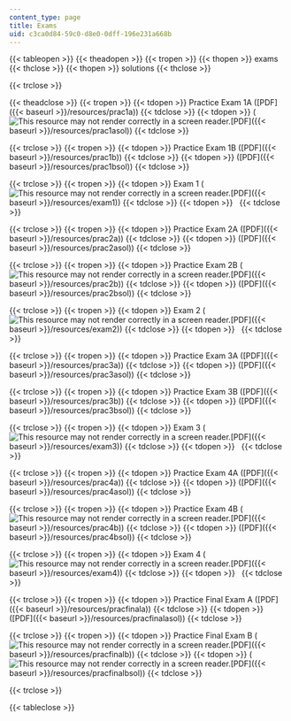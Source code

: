 ```yaml
---
content_type: page
title: Exams
uid: c3ca0d84-59c0-d8e0-0dff-196e231a668b
---
```


{{< tableopen >}}
{{< theadopen >}}
{{< tropen >}}
{{< thopen >}}
exams
{{< thclose >}}
{{< thopen >}}
solutions
{{< thclose >}}

{{< trclose >}}

{{< theadclose >}}
{{< tropen >}}
{{< tdopen >}}
Practice Exam 1A ([PDF]({{< baseurl >}}/resources/prac1a))
{{< tdclose >}}
{{< tdopen >}}
(![This resource may not render correctly in a screen reader.](/images/inacessible.gif)[PDF]({{< baseurl >}}/resources/prac1asol))
{{< tdclose >}}

{{< trclose >}}
{{< tropen >}}
{{< tdopen >}}
Practice Exam 1B ([PDF]({{< baseurl >}}/resources/prac1b))
{{< tdclose >}}
{{< tdopen >}}
([PDF]({{< baseurl >}}/resources/prac1bsol))
{{< tdclose >}}

{{< trclose >}}
{{< tropen >}}
{{< tdopen >}}
Exam 1 (![This resource may not render correctly in a screen reader.](/images/inacessible.gif)[PDF]({{< baseurl >}}/resources/exam1))
{{< tdclose >}}
{{< tdopen >}}
 
{{< tdclose >}}

{{< trclose >}}
{{< tropen >}}
{{< tdopen >}}
Practice Exam 2A ([PDF]({{< baseurl >}}/resources/prac2a))
{{< tdclose >}}
{{< tdopen >}}
([PDF]({{< baseurl >}}/resources/prac2asol))
{{< tdclose >}}

{{< trclose >}}
{{< tropen >}}
{{< tdopen >}}
Practice Exam 2B (![This resource may not render correctly in a screen reader.](/images/inacessible.gif)[PDF]({{< baseurl >}}/resources/prac2b))
{{< tdclose >}}
{{< tdopen >}}
([PDF]({{< baseurl >}}/resources/prac2bsol))
{{< tdclose >}}

{{< trclose >}}
{{< tropen >}}
{{< tdopen >}}
Exam 2 (![This resource may not render correctly in a screen reader.](/images/inacessible.gif)[PDF]({{< baseurl >}}/resources/exam2))
{{< tdclose >}}
{{< tdopen >}}
 
{{< tdclose >}}

{{< trclose >}}
{{< tropen >}}
{{< tdopen >}}
Practice Exam 3A ([PDF]({{< baseurl >}}/resources/prac3a))
{{< tdclose >}}
{{< tdopen >}}
([PDF]({{< baseurl >}}/resources/prac3asol))
{{< tdclose >}}

{{< trclose >}}
{{< tropen >}}
{{< tdopen >}}
Practice Exam 3B ([PDF]({{< baseurl >}}/resources/prac3b))
{{< tdclose >}}
{{< tdopen >}}
([PDF]({{< baseurl >}}/resources/prac3bsol))
{{< tdclose >}}

{{< trclose >}}
{{< tropen >}}
{{< tdopen >}}
Exam 3 (![This resource may not render correctly in a screen reader.](/images/inacessible.gif)[PDF]({{< baseurl >}}/resources/exam3))
{{< tdclose >}}
{{< tdopen >}}
 
{{< tdclose >}}

{{< trclose >}}
{{< tropen >}}
{{< tdopen >}}
Practice Exam 4A ([PDF]({{< baseurl >}}/resources/prac4a))
{{< tdclose >}}
{{< tdopen >}}
([PDF]({{< baseurl >}}/resources/prac4asol))
{{< tdclose >}}

{{< trclose >}}
{{< tropen >}}
{{< tdopen >}}
Practice Exam 4B (![This resource may not render correctly in a screen reader.](/images/inacessible.gif)[PDF]({{< baseurl >}}/resources/prac4b))
{{< tdclose >}}
{{< tdopen >}}
([PDF]({{< baseurl >}}/resources/prac4bsol))
{{< tdclose >}}

{{< trclose >}}
{{< tropen >}}
{{< tdopen >}}
Exam 4 (![This resource may not render correctly in a screen reader.](/images/inacessible.gif)[PDF]({{< baseurl >}}/resources/exam4))
{{< tdclose >}}
{{< tdopen >}}
 
{{< tdclose >}}

{{< trclose >}}
{{< tropen >}}
{{< tdopen >}}
Practice Final Exam A ([PDF]({{< baseurl >}}/resources/pracfinala))
{{< tdclose >}}
{{< tdopen >}}
([PDF]({{< baseurl >}}/resources/pracfinalasol))
{{< tdclose >}}

{{< trclose >}}
{{< tropen >}}
{{< tdopen >}}
Practice Final Exam B (![This resource may not render correctly in a screen reader.](/images/inacessible.gif)[PDF]({{< baseurl >}}/resources/pracfinalb))
{{< tdclose >}}
{{< tdopen >}}
(![This resource may not render correctly in a screen reader.](/images/inacessible.gif)[PDF]({{< baseurl >}}/resources/pracfinalbsol))
{{< tdclose >}}

{{< trclose >}}

{{< tableclose >}}